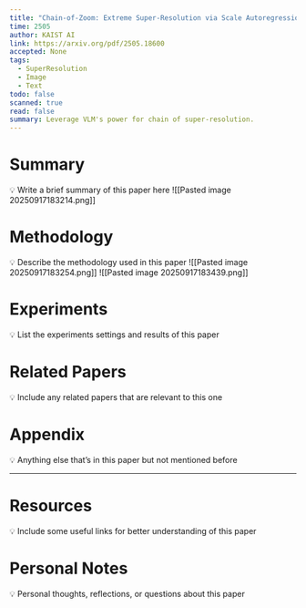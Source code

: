 ```yaml
---
title: "Chain-of-Zoom: Extreme Super-Resolution via Scale Autoregression and Preference Alignment"
time: 2505
author: KAIST AI
link: https://arxiv.org/pdf/2505.18600
accepted: None
tags:
  - SuperResolution
  - Image
  - Text
todo: false
scanned: true
read: false
summary: Leverage VLM's power for chain of super-resolution.
---
```

# Summary
💡 Write a brief summary of this paper here
![[Pasted image 20250917183214.png]]
# Methodology
💡 Describe the methodology used in this paper
![[Pasted image 20250917183254.png]]
![[Pasted image 20250917183439.png]]
# Experiments
💡 List the experiments settings and results of this paper

# Related Papers
💡 Include any related papers that are relevant to this one

# Appendix
💡 Anything else that’s in this paper but not mentioned before

---
# Resources
💡 Include some useful links for better understanding of this paper

# Personal Notes
💡 Personal thoughts, reflections, or questions about this paper